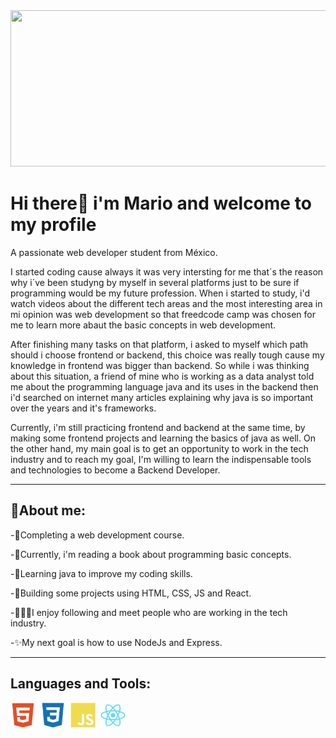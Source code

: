 <img src="https://media.giphy.com/media/fmkYSBlJt3XjNF6p9c/giphy.gif"  border="0"  width="900" height="250" />

# Hi there👋 i'm Mario and welcome to my profile

A passionate web developer student from México. 

I started coding cause always it was very intersting for me that´s the reason why i´ve been studyng by myself in several platforms just to be sure if programming would be my future profession. When i started to study, i'd watch videos about the different tech areas and the most interesting area in mi opinion was web development so that freedcode camp was chosen for me to learn more abaut the basic concepts in web development. 

After finishing many tasks on that platform, i asked to myself which path should i choose frontend or backend, this choice was really tough cause my knowledge in frontend was bigger than backend. So while i was thinking about this situation, a friend of mine who is working as a data analyst told me about the programming language java and its uses in the backend then i'd searched on internet many articles explaining why java is so important over the years and it's frameworks.

Currently, i'm  still practicing frontend and backend at the same time, by making some frontend projects and learning the basics of java as well. On the other hand, my main goal is to get an opportunity to work in the tech industry and to reach my goal, I'm willing to learn the indispensable tools and technologies to become a Backend Developer.

---

## 🤔About me:

-🌱Completing a web development course.

-🌱Currently, i'm reading a book about programming basic concepts.

-🌱Learning java to improve my coding skills.
  
-🌱Building some projects using HTML, CSS, JS and React.

-💁🏻‍♂️I enjoy following and meet people who are working in the tech industry.

-✨My next goal is how to use NodeJs and Express.

---

## Languages and Tools:

<img src="https://github.com/devicons/devicon/blob/master/icons/html5/html5-plain.svg" title="HTML5" alt="HTML" width="40" height="40"/>&nbsp;
<img src="https://github.com/devicons/devicon/blob/master/icons/css3/css3-plain.svg" title="CSS3" alt="CSS3" width="40" height="40"/>&nbsp;
<img src="https://github.com/devicons/devicon/blob/master/icons/javascript/javascript-plain.svg" title="JAVASCRIPT" alt="JAVASCRIPT" width="40" height="40"/>&nbsp;
<img src="https://github.com/devicons/devicon/blob/master/icons/react/react-original.svg" title="React" alt="React" width="40" height="40"/>&nbsp;








<!--
**Melomario57/Melomario57** is a ✨ _special_ ✨ repository because its `README.md` (this file) appears on your GitHub profile.

Here are some ideas to get you started:

- 🔭 I’m currently working on ...
- 🌱 I’m currently learning ...
- 👯 I’m looking to collaborate on ...
- 🤔 I’m looking for help with ...
- 💬 Ask me about ...
- 📫 How to reach me: ...
- 😄 Pronouns: ...
- ⚡ Fun fact: ...
-->
